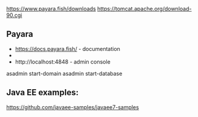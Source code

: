 https://www.payara.fish/downloads
https://tomcat.apache.org/download-90.cgi

## Payara
- https://docs.payara.fish/ - documentation
- 
- http://localhost:4848 - admin console

asadmin start-domain
asadmin start-database

## Java EE examples:
https://github.com/javaee-samples/javaee7-samples
